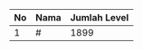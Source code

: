| No | Nama            | Jumlah Level |
|----|-----------------|--------------|
| 1  | #    |    1899        |
